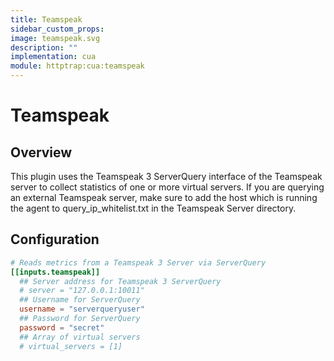 ```yaml
---
title: Teamspeak
sidebar_custom_props:
image: teamspeak.svg
description: ""
implementation: cua
module: httptrap:cua:teamspeak
---
```


# Teamspeak

## Overview

This plugin uses the Teamspeak 3 ServerQuery interface of the Teamspeak server to collect statistics of one or more
virtual servers. If you are querying an external Teamspeak server, make sure to add the host which is running the agent
to query_ip_whitelist.txt in the Teamspeak Server directory.

## Configuration

```toml
# Reads metrics from a Teamspeak 3 Server via ServerQuery
[[inputs.teamspeak]]
  ## Server address for Teamspeak 3 ServerQuery
  # server = "127.0.0.1:10011"
  ## Username for ServerQuery
  username = "serverqueryuser"
  ## Password for ServerQuery
  password = "secret"
  ## Array of virtual servers
  # virtual_servers = [1]
```
